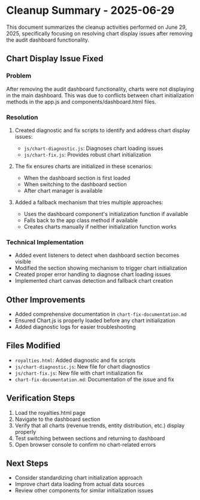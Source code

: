 # Cleanup Summary - 2025-06-29

This document summarizes the cleanup activities performed on June 29, 2025, specifically focusing on resolving chart display issues after removing the audit dashboard functionality.

## Chart Display Issue Fixed

### Problem
After removing the audit dashboard functionality, charts were not displaying in the main dashboard. This was due to conflicts between chart initialization methods in the app.js and components/dashboard.html files.

### Resolution
1. Created diagnostic and fix scripts to identify and address chart display issues:
   - `js/chart-diagnostic.js`: Diagnoses chart loading issues
   - `js/chart-fix.js`: Provides robust chart initialization

2. The fix ensures charts are initialized in these scenarios:
   - When the dashboard section is first loaded
   - When switching to the dashboard section
   - After chart manager is available

3. Added a fallback mechanism that tries multiple approaches:
   - Uses the dashboard component's initialization function if available
   - Falls back to the app class method if available
   - Creates charts manually if neither initialization function works

### Technical Implementation
- Added event listeners to detect when dashboard section becomes visible
- Modified the section showing mechanism to trigger chart initialization
- Created proper error handling to diagnose chart loading issues
- Implemented chart canvas detection and fallback chart creation

## Other Improvements
- Added comprehensive documentation in `chart-fix-documentation.md`
- Ensured Chart.js is properly loaded before any chart initialization
- Added diagnostic logs for easier troubleshooting

## Files Modified
- `royalties.html`: Added diagnostic and fix scripts
- `js/chart-diagnostic.js`: New file for chart diagnostics
- `js/chart-fix.js`: New file with chart initialization fix
- `chart-fix-documentation.md`: Documentation of the issue and fix

## Verification Steps
1. Load the royalties.html page
2. Navigate to the dashboard section
3. Verify that all charts (revenue trends, entity distribution, etc.) display properly
4. Test switching between sections and returning to dashboard
5. Open browser console to confirm no chart-related errors

## Next Steps
- Consider standardizing chart initialization approach
- Improve chart data loading from actual data sources
- Review other components for similar initialization issues
